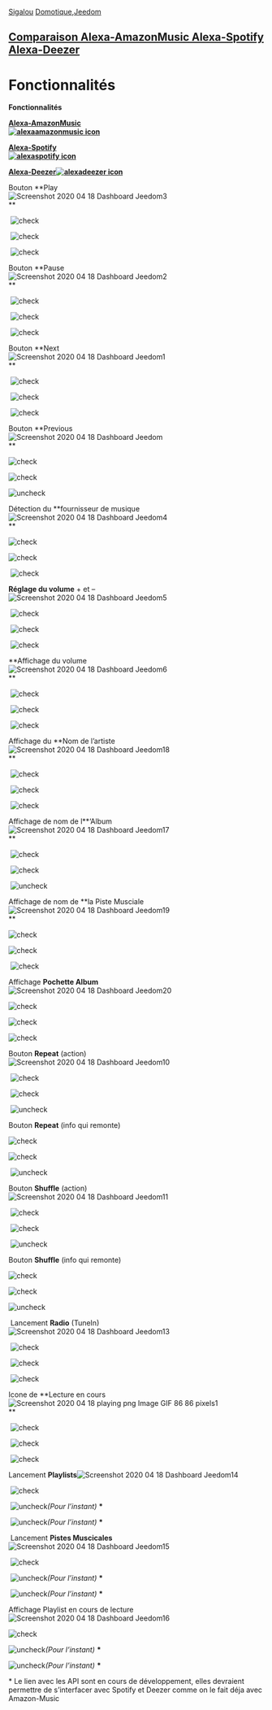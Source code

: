 [](https://www.sigalou-domotique.fr/comparaison-alexa-amazonmusic-alexa-spotify-alexa-deezer)

[Sigalou](https://www.sigalou-domotique.fr/author/sigalou) [](https://www.sigalou-domotique.fr/comparaison-alexa-amazonmusic-alexa-spotify-alexa-deezer)[Domotique](https://www.sigalou-domotique.fr/category/domotique),[Jeedom](https://www.sigalou-domotique.fr/category/domotique/jeedom-2)

[Comparaison Alexa-AmazonMusic Alexa-Spotify Alexa-Deezer](https://www.sigalou-domotique.fr/comparaison-alexa-amazonmusic-alexa-spotify-alexa-deezer)
-----------------------------------------------------------------------------------------------------------------------------------------------------

Fonctionnalités
===============

**Fonctionnalités**

[**Alexa-AmazonMusic  
![alexaamazonmusic icon](http://jeedom.sigalou-domotique.fr/wp-content/uploads/2019/02/alexaamazonmusic_icon.png)**](http://jeedom.sigalou-domotique.fr/alexa-amazon-music-documentation)

[**Alexa-Spotify  
![alexaspotify icon](http://jeedom.sigalou-domotique.fr/wp-content/uploads/2019/02/alexaspotify_icon.png)**](http://jeedom.sigalou-domotique.fr/alexa-spotify-documentation)

[**Alexa-Deezer![alexadeezer icon](http://jeedom.sigalou-domotique.fr/wp-content/uploads/2019/02/alexadeezer_icon.png)**](http://jeedom.sigalou-domotique.fr/alexa-deezer-documentation)

Bouton **Play  
![Screenshot 2020 04 18 Dashboard Jeedom3](http://jeedom.sigalou-domotique.fr/wp-content/uploads/2020/04/Screenshot_2020-04-18_Dashboard_-_Jeedom3.png)  
**

 ![check](http://jeedom.sigalou-domotique.fr/wp-content/uploads/2020/04/check.png)

 ![check](http://jeedom.sigalou-domotique.fr/wp-content/uploads/2020/04/check.png)

 ![check](http://jeedom.sigalou-domotique.fr/wp-content/uploads/2020/04/check.png)

Bouton **Pause  
![Screenshot 2020 04 18 Dashboard Jeedom2](http://jeedom.sigalou-domotique.fr/wp-content/uploads/2020/04/Screenshot_2020-04-18_Dashboard_-_Jeedom2.png)  
**

 ![check](http://jeedom.sigalou-domotique.fr/wp-content/uploads/2020/04/check.png)

 ![check](http://jeedom.sigalou-domotique.fr/wp-content/uploads/2020/04/check.png)

 ![check](http://jeedom.sigalou-domotique.fr/wp-content/uploads/2020/04/check.png)

Bouton **Next  
![Screenshot 2020 04 18 Dashboard Jeedom1](http://jeedom.sigalou-domotique.fr/wp-content/uploads/2020/04/Screenshot_2020-04-18_Dashboard_-_Jeedom1.png)  
**

 ![check](http://jeedom.sigalou-domotique.fr/wp-content/uploads/2020/04/check.png)

 ![check](http://jeedom.sigalou-domotique.fr/wp-content/uploads/2020/04/check.png)

 ![check](http://jeedom.sigalou-domotique.fr/wp-content/uploads/2020/04/check.png)

Bouton **Previous  
![Screenshot 2020 04 18 Dashboard Jeedom](http://jeedom.sigalou-domotique.fr/wp-content/uploads/2020/04/Screenshot_2020-04-18_Dashboard_-_Jeedom.png)  
**

![check](http://jeedom.sigalou-domotique.fr/wp-content/uploads/2020/04/check.png) 

![check](http://jeedom.sigalou-domotique.fr/wp-content/uploads/2020/04/check.png)

![uncheck](http://jeedom.sigalou-domotique.fr/wp-content/uploads/2020/04/uncheck.png)

Détection du **fournisseur de musique  
![Screenshot 2020 04 18 Dashboard Jeedom4](http://jeedom.sigalou-domotique.fr/wp-content/uploads/2020/04/Screenshot_2020-04-18_Dashboard_-_Jeedom4.png)  
**

![check](http://jeedom.sigalou-domotique.fr/wp-content/uploads/2020/04/check.png)

![check](http://jeedom.sigalou-domotique.fr/wp-content/uploads/2020/04/check.png)

 ![check](http://jeedom.sigalou-domotique.fr/wp-content/uploads/2020/04/check.png)

**Réglage du volume** + et –  
![Screenshot 2020 04 18 Dashboard Jeedom5](http://jeedom.sigalou-domotique.fr/wp-content/uploads/2020/04/Screenshot_2020-04-18_Dashboard_-_Jeedom5.png)

 ![check](http://jeedom.sigalou-domotique.fr/wp-content/uploads/2020/04/check.png)

 ![check](http://jeedom.sigalou-domotique.fr/wp-content/uploads/2020/04/check.png)

 ![check](http://jeedom.sigalou-domotique.fr/wp-content/uploads/2020/04/check.png)

**Affichage du volume  
![Screenshot 2020 04 18 Dashboard Jeedom6](http://jeedom.sigalou-domotique.fr/wp-content/uploads/2020/04/Screenshot_2020-04-18_Dashboard_-_Jeedom6.png)  
**

 ![check](http://jeedom.sigalou-domotique.fr/wp-content/uploads/2020/04/check.png)

 ![check](http://jeedom.sigalou-domotique.fr/wp-content/uploads/2020/04/check.png)

 ![check](http://jeedom.sigalou-domotique.fr/wp-content/uploads/2020/04/check.png)

Affichage du **Nom de l’artiste  
![Screenshot 2020 04 18 Dashboard Jeedom18](http://jeedom.sigalou-domotique.fr/wp-content/uploads/2020/04/Screenshot_2020-04-18_Dashboard_-_Jeedom18.png)  
**

 ![check](http://jeedom.sigalou-domotique.fr/wp-content/uploads/2020/04/check.png)

 ![check](http://jeedom.sigalou-domotique.fr/wp-content/uploads/2020/04/check.png)

 ![check](http://jeedom.sigalou-domotique.fr/wp-content/uploads/2020/04/check.png)

Affichage de nom de l**‘Album  
![Screenshot 2020 04 18 Dashboard Jeedom17](http://jeedom.sigalou-domotique.fr/wp-content/uploads/2020/04/Screenshot_2020-04-18_Dashboard_-_Jeedom17.png)  
**

 ![check](http://jeedom.sigalou-domotique.fr/wp-content/uploads/2020/04/check.png)

 ![check](http://jeedom.sigalou-domotique.fr/wp-content/uploads/2020/04/check.png)

 ![uncheck](http://jeedom.sigalou-domotique.fr/wp-content/uploads/2020/04/uncheck.png)

Affichage de nom de **la Piste Musciale  
![Screenshot 2020 04 18 Dashboard Jeedom19](http://jeedom.sigalou-domotique.fr/wp-content/uploads/2020/04/Screenshot_2020-04-18_Dashboard_-_Jeedom19.png)  
**

![check](http://jeedom.sigalou-domotique.fr/wp-content/uploads/2020/04/check.png)

![check](http://jeedom.sigalou-domotique.fr/wp-content/uploads/2020/04/check.png)

 ![check](http://jeedom.sigalou-domotique.fr/wp-content/uploads/2020/04/check.png)

Affichage **Pochette Album**  
![Screenshot 2020 04 18 Dashboard Jeedom20](http://jeedom.sigalou-domotique.fr/wp-content/uploads/2020/04/Screenshot_2020-04-18_Dashboard_-_Jeedom20.png)

![check](http://jeedom.sigalou-domotique.fr/wp-content/uploads/2020/04/check.png)

![check](http://jeedom.sigalou-domotique.fr/wp-content/uploads/2020/04/check.png)

![check](http://jeedom.sigalou-domotique.fr/wp-content/uploads/2020/04/check.png)

Bouton **Repeat** (action)  
![Screenshot 2020 04 18 Dashboard Jeedom10](http://jeedom.sigalou-domotique.fr/wp-content/uploads/2020/04/Screenshot_2020-04-18_Dashboard_-_Jeedom10.png)

 ![check](http://jeedom.sigalou-domotique.fr/wp-content/uploads/2020/04/check.png)

 ![check](http://jeedom.sigalou-domotique.fr/wp-content/uploads/2020/04/check.png)

 ![uncheck](http://jeedom.sigalou-domotique.fr/wp-content/uploads/2020/04/uncheck.png)

Bouton **Repeat** (info qui remonte)

![check](http://jeedom.sigalou-domotique.fr/wp-content/uploads/2020/04/check.png)

![check](http://jeedom.sigalou-domotique.fr/wp-content/uploads/2020/04/check.png)

 ![uncheck](http://jeedom.sigalou-domotique.fr/wp-content/uploads/2020/04/uncheck.png)

Bouton **Shuffle** (action)  
![Screenshot 2020 04 18 Dashboard Jeedom11](http://jeedom.sigalou-domotique.fr/wp-content/uploads/2020/04/Screenshot_2020-04-18_Dashboard_-_Jeedom11.png)

 ![check](http://jeedom.sigalou-domotique.fr/wp-content/uploads/2020/04/check.png)

 ![check](http://jeedom.sigalou-domotique.fr/wp-content/uploads/2020/04/check.png)

 ![uncheck](http://jeedom.sigalou-domotique.fr/wp-content/uploads/2020/04/uncheck.png)

Bouton **Shuffle** (info qui remonte)

![check](http://jeedom.sigalou-domotique.fr/wp-content/uploads/2020/04/check.png)

![check](http://jeedom.sigalou-domotique.fr/wp-content/uploads/2020/04/check.png)

![uncheck](http://jeedom.sigalou-domotique.fr/wp-content/uploads/2020/04/uncheck.png)

 Lancement **Radio** (TuneIn)  
![Screenshot 2020 04 18 Dashboard Jeedom13](http://jeedom.sigalou-domotique.fr/wp-content/uploads/2020/04/Screenshot_2020-04-18_Dashboard_-_Jeedom13.png)

 ![check](http://jeedom.sigalou-domotique.fr/wp-content/uploads/2020/04/check.png)

 ![check](http://jeedom.sigalou-domotique.fr/wp-content/uploads/2020/04/check.png)

 ![check](http://jeedom.sigalou-domotique.fr/wp-content/uploads/2020/04/check.png)

Icone de **Lecture en cours  
![Screenshot 2020 04 18 playing png Image GIF 86 86 pixels1](http://jeedom.sigalou-domotique.fr/wp-content/uploads/2020/04/Screenshot_2020-04-18_playing_png_Image_GIF_86__86_pixels1.png)  
**

 ![check](http://jeedom.sigalou-domotique.fr/wp-content/uploads/2020/04/check.png)

 ![check](http://jeedom.sigalou-domotique.fr/wp-content/uploads/2020/04/check.png)

 ![check](http://jeedom.sigalou-domotique.fr/wp-content/uploads/2020/04/check.png)

Lancement **Playlists**![Screenshot 2020 04 18 Dashboard Jeedom14](http://jeedom.sigalou-domotique.fr/wp-content/uploads/2020/04/Screenshot_2020-04-18_Dashboard_-_Jeedom14.png)

 ![check](http://jeedom.sigalou-domotique.fr/wp-content/uploads/2020/04/check.png)

 ![uncheck](http://jeedom.sigalou-domotique.fr/wp-content/uploads/2020/04/uncheck.png)_(Pour l’instant)_ **\***

 ![uncheck](http://jeedom.sigalou-domotique.fr/wp-content/uploads/2020/04/uncheck.png)_(Pour l’instant)_ **\***

 Lancement **Pistes Muscicales**  
![Screenshot 2020 04 18 Dashboard Jeedom15](http://jeedom.sigalou-domotique.fr/wp-content/uploads/2020/04/Screenshot_2020-04-18_Dashboard_-_Jeedom15.png)

 ![check](http://jeedom.sigalou-domotique.fr/wp-content/uploads/2020/04/check.png)

 ![uncheck](http://jeedom.sigalou-domotique.fr/wp-content/uploads/2020/04/uncheck.png)_(Pour l’instant)_ **\***

 ![uncheck](http://jeedom.sigalou-domotique.fr/wp-content/uploads/2020/04/uncheck.png)_(Pour l’instant)_ **\***

Affichage Playlist en cours de lecture  
![Screenshot 2020 04 18 Dashboard Jeedom16](http://jeedom.sigalou-domotique.fr/wp-content/uploads/2020/04/Screenshot_2020-04-18_Dashboard_-_Jeedom16.png)

![check](http://jeedom.sigalou-domotique.fr/wp-content/uploads/2020/04/check.png)

![uncheck](http://jeedom.sigalou-domotique.fr/wp-content/uploads/2020/04/uncheck.png)_(Pour l’instant)_ **\***

![uncheck](http://jeedom.sigalou-domotique.fr/wp-content/uploads/2020/04/uncheck.png)_(Pour l’instant)_ **\***

\* Le lien avec les API sont en cours de développement, elles devraient permettre de s’interfacer avec Spotify et Deezer comme on le fait déja avec Amazon-Music
